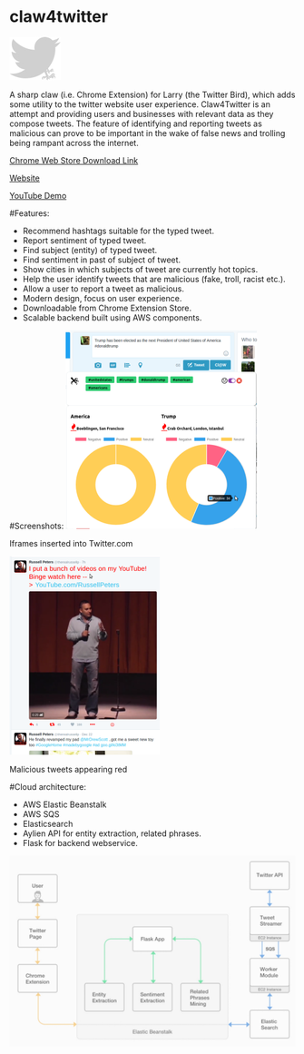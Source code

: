 # claw4twitter

<img src="images/claw.jpg"/>

A sharp claw (i.e. Chrome Extension) for Larry (the Twitter Bird), which adds some utility to the twitter website user experience. Claw4Twitter is an attempt and providing users and businesses with relevant data as they compose tweets. The feature of identifying and reporting tweets as malicious can prove to be important in the wake of false news and trolling being rampant across the internet.

[Chrome Web Store Download Link](https://chrome.google.com/webstore/detail/claw4twitter/pdohffpcbhglhgaijgonjedlcnjaiagd)

[Website](https://somyavasudevan.github.io/)

[YouTube Demo](https://youtu.be/_J1AU9RsFgM)

#Features:
- Recommend hashtags suitable for the typed tweet.
- Report sentiment of typed tweet.
- Find subject (entity) of typed tweet.
- Find sentiment in past of subject of tweet.
- Show cities in which subjects of tweet are currently hot topics.
- Help the user identify tweets that are malicious (fake, troll, racist etc.).
- Allow a user to report a tweet as malicious. 
- Modern design, focus on user experience.
- Downloadable from Chrome Extension Store.
- Scalable backend built using AWS components.


#Screenshots:
![Iframes inserted into Twitter.com](/images/scr1.png?raw=true "Iframes inserted into twitter.com")

Iframes inserted into Twitter.com

![Malicious tweets appear red](/images/scr2.png?raw=true "Malicious tweets appear red")

Malicious tweets appearing red

#Cloud architecture:
- AWS Elastic Beanstalk
- AWS SQS
- Elasticsearch
- Aylien API for entity extraction, related phrases.
- Flask for backend webservice.

![Architecture Diagram](/images/archdiag.jpg?raw=true "Architecture Diagram")